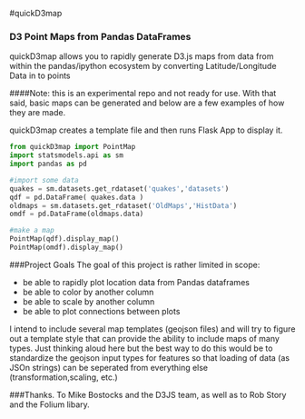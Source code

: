 #quickD3map

### D3 Point Maps from Pandas DataFrames

quickD3map allows you to rapidly generate D3.js maps from data from within 
the pandas/ipython ecosystem by converting Latitude/Longitude Data in to points


####Note: this is an experimental repo and not ready for use.
With that said, basic maps can be generated and below are a few examples of how they are made.

quickD3map creates a template file and then runs Flask App to display it.
```python
from quickD3map import PointMap
import statsmodels.api as sm
import pandas as pd

#import some data
quakes = sm.datasets.get_rdataset('quakes','datasets')
qdf = pd.DataFrame( quakes.data )
oldmaps = sm.datasets.get_rdataset('OldMaps','HistData')
omdf = pd.DataFrame(oldmaps.data)

#make a map
PointMap(qdf).display_map()
PointMap(omdf).display_map()
````

###Project Goals
The goal of this project is rather limited in scope: 
  - be able to rapidly plot location data from Pandas dataframes
  - be able to color by another column
  - be able to scale by another column
  - be able to plot connections between plots
  
I intend to include several map templates (geojson files) and will try to 
figure out a template style that can provide the ability to include maps of many types.
Just thinking aloud here but the best way to do this would be to standardize the 
geojson input types for features so that loading of data (as JSOn strings) can be seperated
from everything else (transformation,scaling, etc.)


###Thanks.
To Mike Bostocks and the D3JS team, as well as to Rob Story and the Folium libary.
